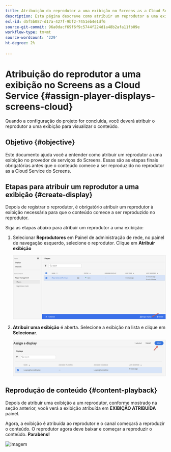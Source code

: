 ```yaml
---
title: Atribuição do reprodutor a uma exibição no Screens as a Cloud Service
description: Esta página descreve como atribuir um reprodutor a uma exibição no Screens as a Cloud Service.
exl-id: d5f5b087-d17a-427f-9bf2-7451eb4e1df6
source-git-commit: 96a0dacf69f6f9c5744f224d1a48b2afa11fb09e
workflow-type: tm+mt
source-wordcount: '229'
ht-degree: 2%

---
```


# Atribuição do reprodutor a uma exibição no Screens as a Cloud Service {#assign-player-displays-screens-cloud}

Quando a configuração do projeto for concluída, você deverá atribuir o reprodutor a uma exibição para visualizar o conteúdo.

## Objetivo {#objective}

Este documento ajuda você a entender como atribuir um reprodutor a uma exibição no provedor de serviços do Screens. Essas são as etapas finais obrigatórias antes que o conteúdo comece a ser reproduzido no reprodutor as a Cloud Service do Screens.

## Etapas para atribuir um reprodutor a uma exibição {#create-display}

Depois de registrar o reprodutor, é obrigatório atribuir um reprodutor à exibição necessária para que o conteúdo comece a ser reproduzido no reprodutor.

Siga as etapas abaixo para atribuir um reprodutor a uma exibição:

1. Selecionar **Reprodutores** em Painel de administração de rede, no painel de navegação esquerdo, selecione o reprodutor. Clique em **Atribuir exibição**

   ![imagem](/help/screens-cloud/assets/player/register-player7.png)

1. **Atribuir uma exibição** é aberta. Selecione a exibição na lista e clique em **Selecionar**.

   ![imagem](/help/screens-cloud/assets/player/register-player8.png)

## Reprodução de conteúdo {#content-playback}

Depois de atribuir uma exibição a um reprodutor, conforme mostrado na seção anterior, você verá a exibição atribuída em **EXIBIÇÃO ATRIBUÍDA** painel.

Agora, a exibição é atribuída ao reprodutor e o canal começará a reproduzir o conteúdo. O reprodutor agora deve baixar e começar a reproduzir o conteúdo. **Parabéns!**

![imagem](/help/screens-cloud/assets/player/output.gif)
